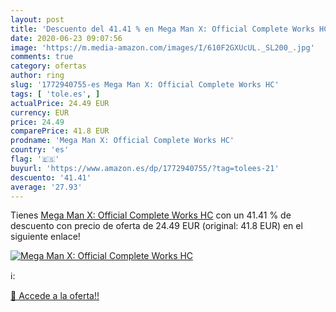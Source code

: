 ```yaml
---
layout: post
title: 'Descuento del 41.41 % en Mega Man X: Official Complete Works HC'
date: 2020-06-23 09:07:56
image: 'https://m.media-amazon.com/images/I/610F2GXUcUL._SL200_.jpg'
comments: true
category: ofertas
author: ring
slug: '1772940755-es Mega Man X: Official Complete Works HC'
tags: [ 'tole.es', ]
actualPrice: 24.49 EUR
currency: EUR
price: 24.49
comparePrice: 41.8 EUR
prodname: 'Mega Man X: Official Complete Works HC'
country: 'es'
flag: '🇪🇸'
buyurl: 'https://www.amazon.es/dp/1772940755/?tag=tolees-21'
descuento: '41.41'
average: '27.93'
---
```


Tienes [Mega Man X: Official Complete Works HC](https://www.amazon.es/dp/1772940755/?tag=tolees-21) con un 41.41 % de descuento con precio de oferta de 24.49 EUR (original: 41.8 EUR) en el siguiente enlace!

[![Mega Man X: Official Complete Works HC](https://m.media-amazon.com/images/I/610F2GXUcUL._SL200_.jpg)](https://www.amazon.es/dp/1772940755/?tag=tolees-21)

ℹ️:


[🛒 Accede a la oferta!!](https://www.amazon.es/dp/1772940755/?tag=tolees-21)
